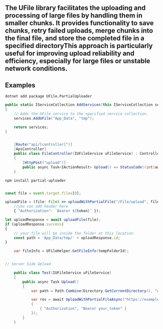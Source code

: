 ## The UFile library facilitates the uploading and processing of large files by handling them in smaller chunks. It provides functionality to save chunks, retry failed uploads, merge chunks into the final file, and store the completed file in a specified directoryThis approach is particularly useful for improving upload reliability and efficiency, especially for large files or unstable network conditions.

## Examples

```
dotnet add package UFile.PartialUploader
```

```c#
public static IServiceCollection AddServices(this IServiceCollection services, IConfiguration conf)
{
    // Adds the UFile service to the specified service collection.
    services.AddUFile("App_Data", "tmp");

    return services;
}
```

```c#

    [Route("api/[controller]")]
    [ApiController]
    public class FileController(IUFileService uFileService) : ControllerBase
    {
        [HttpPost("upload")]
        public async Task<IActionResult> Upload() => StatusCode((int)await uFileService.UploadChunkFiles(Request));
    }

```

```
npm install partial-uploader
```

```js

const file = event.target.files[0];

uploadFile = (file: File) => uploadWithPartialFile("/File/upload", file, 
    //you can add header here
    { "Authorization": `Bearer ${token}` });

let uploadResponse = await uploadFile(file);
if (uploadResponse.success)
{
    // your file will be inside the folder at this location
    const path = 'App_Data/tmp/' + uploadResponse.id;
}

```

```c#
    var fileInfo = UFileHelper.GetFileInfo(tempFolderId);
```

```c#

// Server Side Upload

    public class Test(IUFileService uFileService)
    {
        public async Task Upload()
        {
            var path = Path.Combine(Directory.GetCurrentDirectory(), "App_Data", "path/to/your/file.txt");

            var res = await UploadWithPartialFileAsync("https://example.com/upload", path, new Dictionary<string, string>
            {
                { "Authorization", "Bearer your_token" }
            });
        }
    }

```